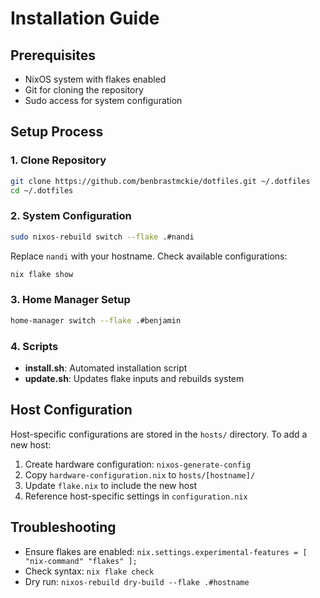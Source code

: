 # Installation Guide

## Prerequisites

- NixOS system with flakes enabled
- Git for cloning the repository
- Sudo access for system configuration

## Setup Process

### 1. Clone Repository

```bash
git clone https://github.com/benbrastmckie/dotfiles.git ~/.dotfiles
cd ~/.dotfiles
```

### 2. System Configuration

```bash
sudo nixos-rebuild switch --flake .#nandi
```

Replace `nandi` with your hostname. Check available configurations:

```bash
nix flake show
```

### 3. Home Manager Setup

```bash
home-manager switch --flake .#benjamin
```

### 4. Scripts

- **install.sh**: Automated installation script
- **update.sh**: Updates flake inputs and rebuilds system

## Host Configuration

Host-specific configurations are stored in the `hosts/` directory. To add a new host:

1. Create hardware configuration: `nixos-generate-config`
2. Copy `hardware-configuration.nix` to `hosts/[hostname]/`
3. Update `flake.nix` to include the new host
4. Reference host-specific settings in `configuration.nix`

## Troubleshooting

- Ensure flakes are enabled: `nix.settings.experimental-features = [ "nix-command" "flakes" ];`
- Check syntax: `nix flake check`
- Dry run: `nixos-rebuild dry-build --flake .#hostname`